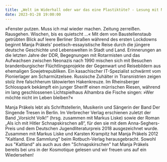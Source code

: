 ```yaml
---
title: „Welt im Widerhall oder war das eine Plastiktüte? - Lesung mit Manja Präkels"
date: 2023-01-28 19:00:00
---
```

»Fenster putzen. Muss ich mal wieder machen. Zeitung zerreißen. Rausgehen. Wischen, bis es quietscht …« Mit dem von Baustellenstaub getrübten Blick auf leere Berliner Straßen während des ersten Lockdowns beginnt Manja Präkels’ poetisch-essayistische Reise durch die jüngere deutsche Geschichte und Lebenswelten in Stadt und Land.
Erinnerungen an die letzten Jahre der DDR, Begegnungen mit Rotarmisten und das Aufwachsen zwischen Neonazis nach 1990 mischen sich mit Besuchen brandenburgischer Flüchtlingsprojekte der Gegenwart und Reisebildern aus ehemaligen Sowjetrepubliken. Ein kasachischer IT-Spezialist schwärmt vom Pionierlager am Scharmützelsee. Russische Zuhälter in Transnistrien zeigen stolz ihre falschherum tätowierten Hakenkreuze. Im Rheinsberger Schlosspark bekämpft ein junger Sheriff einen mürrischen Riesen, während im lang geschlossenen Lichtspielhaus Alhambra die Fische singen: »Wer möchte nicht im Leben bleiben?«

Manja Präkels lebt als Schriftstellerin, Musikerin und Sängerin der Band Der Singende Tresen in Berlin. Im Verbrecher Verlag erschienen zuletzt der Band „Vorsicht Volk!“ (hrsg. zusammen mit Markus Liske) sowie der Roman „Als ich mit Hitler Schnapskirschen aß“, für den sie mit dem Anna-Seghers-Preis und dem Deutschen Jugendliteraturpreis 2018 ausgezeichnet wurde. Zusammen mit Markus Liske und Karsten Krampitz hat Manja Präkels 2012 "Kaltland. Eine Sammlung" beim Rotbuch-Verlag herausgebracht. Sowohl aus "Kaltland" als auch aus den "Schnapskirschen" hat Manja Präkels bereits bei uns in der Kosmotique gelesen und wir freuen uns auf ein Wiedersehen!

